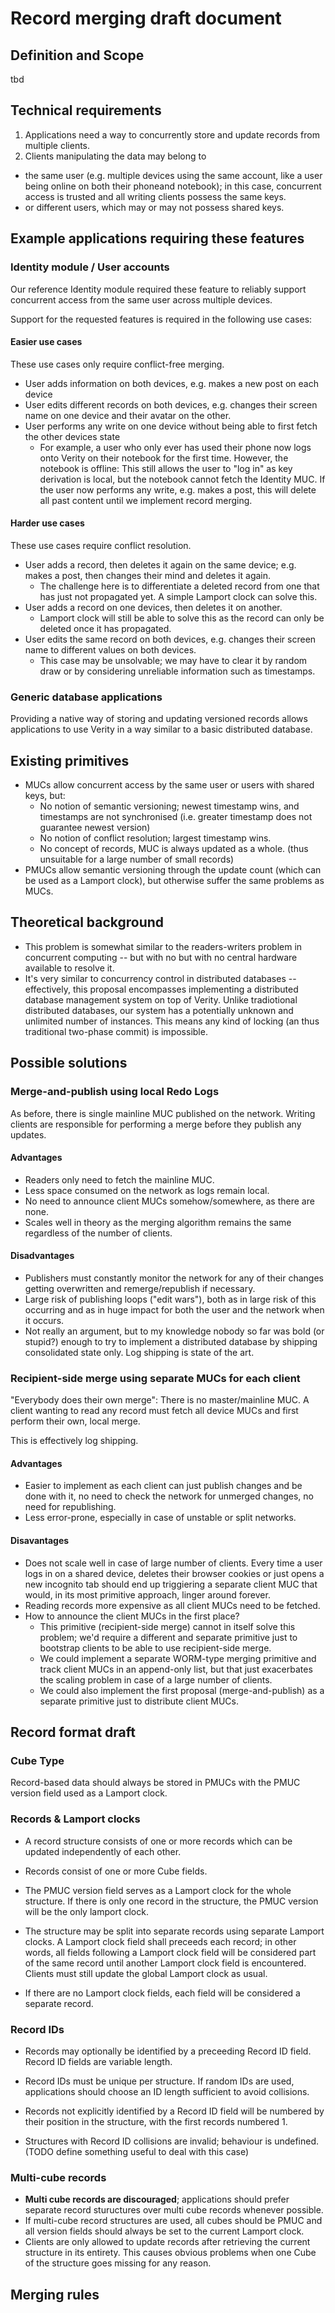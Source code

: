 # Record merging draft document

## Definition and Scope
tbd

## Technical requirements
1. Applications need a way to concurrently store and update records from multiple
   clients.
1. Clients manipulating the data may belong to
  - the same user (e.g. multiple devices using the same account, like a user
    being online on both their phoneand notebook); in this case, concurrent
    access is trusted and all writing clients possess the same keys.
  - or different users, which may or may not possess shared keys.

## Example applications requiring these features
### Identity module / User accounts
Our reference Identity module required these feature to reliably support
concurrent access from the same user across multiple devices.

Support for the requested features is required in the following use cases:

#### Easier use cases
These use cases only require conflict-free merging.

- User adds information on both devices, e.g. makes a new post on each device
- User edits different records on both devices, e.g. changes their screen name
  on one device and their avatar on the other.
- User performs any write on one device without being able to first fetch the
  other devices state
  - For example, a user who only ever has used their phone now logs onto Verity
    on their notebook for the first time. However, the notebook is offline:
    This still allows the user to "log in" as key derivation is local, but the
    notebook cannot fetch the Identity MUC. If the user now performs any write,
    e.g. makes a post, this will delete all past content until we implement
    record merging.

#### Harder use cases
These use cases require conflict resolution.

- User adds a record, then deletes it again on the same device;
  e.g. makes a post, then changes their mind and deletes it again.
  - The challenge here is to differentiate a deleted record from one that has
    just not propagated yet. A simple Lamport clock can solve this.
- User adds a record on one devices, then deletes it on another.
  - Lamport clock will still be able to solve this as the record can only
    be deleted once it has propagated.
- User edits the same record on both devices, e.g. changes their screen name
  to different values on both devices.
  - This case may be unsolvable; we may have to clear it by random draw or by
    considering unreliable information such as timestamps.

### Generic database applications
Providing a native way of storing and updating versioned records allows
applications to use Verity in a way similar to a basic distributed database.

## Existing primitives
- MUCs allow concurrent access by the same user or users with shared keys, but:
  - No notion of semantic versioning;
    newest timestamp wins, and timestamps are not synchronised (i.e.
    greater timestamp does not guarantee newest version)
  - No notion of conflict resolution; largest timestamp wins.
  - No concept of records, MUC is always updated as a whole.
    (thus unsuitable for a large number of small records)
- PMUCs allow semantic versioning through the update count (which can be used
  as a Lamport clock), but otherwise suffer the same problems as MUCs.

## Theoretical background
- This problem is somewhat similar to the readers-writers problem in concurrent
  computing -- but with no but with no central hardware available to resolve it.
- It's very similar to concurrency control in distributed databases --
  effectively, this proposal encompasses implementing a distributed database
  management system on top of Verity.
  Unlike tradiotional distributed databases, our system has a potentially
  unknown and unlimited number of instances. This means any kind of locking
  (an thus traditional two-phase commit) is impossible.

## Possible solutions
### Merge-and-publish using local Redo Logs
As before, there is single mainline MUC published on the network.
Writing clients are responsible for performing a merge before they publish any
updates.

#### Advantages
- Readers only need to fetch the mainline MUC.
- Less space consumed on the network as logs remain local.
- No need to announce client MUCs somehow/somewhere, as there are none.
- Scales well in theory as the merging algorithm remains the same regardless of
  the number of clients.

#### Disadvantages
- Publishers must constantly monitor the network for any of their changes
  getting overwritten and remerge/republish if necessary.
- Large risk of publishing loops ("edit wars"),
  both as in large risk of this occurring and as in huge impact for both the
  user and the network when it occurs.
- Not really an argument, but to my knowledge nobody so far was bold (or stupid?)
  enough to try to implement a distributed database by shipping consolidated
  state only. Log shipping is state of the art.

### Recipient-side merge using separate MUCs for each client
"Everybody does their own merge": There is no master/mainline MUC.
A client wanting to read any record must fetch all device MUCs and first perform
their own, local merge.

This is effectively log shipping.

#### Advantages
- Easier to implement as each client can just publish changes and be done with it,
  no need to check the network for unmerged changes, no need for republishing.
- Less error-prone, especially in case of unstable or split networks.

#### Disavantages
- Does not scale well in case of large number of clients.
  Every time a user logs in on a shared device, deletes their browser cookies or
  just opens a new incognito tab should end up triggiering a separate client
  MUC that would, in its most primitive approach, linger around forever.
- Reading records more expensive as all client MUCs need to be fetched.
- How to announce the client MUCs in the first place?
  - This primitive (recipient-side merge) cannot in itself solve this problem;
    we'd require a different and separate primitive just to bootstrap clients
    to be able to use recipient-side merge.
  - We could implement a separate WORM-type merging primitive and track client
    MUCs in an append-only list, but that just exacerbates the scaling problem
    in case of a large number of clients.
  - We could also implement the first proposal (merge-and-publish) as a separate
    primitive just to distribute client MUCs.


## Record format draft
### Cube Type
Record-based data should always be stored in PMUCs with the PMUC
version field used as a Lamport clock.

### Records & Lamport clocks
- A record structure consists of one or more records which can be updated
  independently of each other.

- Records consist of one or more Cube fields.

- The PMUC version field serves as a Lamport clock for the whole structure.
  If there is only one record in the structure, the PMUC version will be the
  only lamport clock.

- The structure may be split into separate records using separate Lamport clocks.
  A Lamport clock field shall preceeds each record; in other words, all fields
  following a Lamport clock field will be considered part of the same record
  until another Lamport clock field is encountered.
  Clients must still update the global Lamport clock as usual.

- If there are no Lamport clock fields, each field will be considered a separate
  record.

### Record IDs
- Records may optionally be identified by a preceeding Record ID field.
  Record ID fields are variable length.

- Record IDs must be unique per structure. If random IDs are used, applications
  should choose an ID length sufficient to avoid collisions.

- Records not explicitly identified by a Record ID field will be numbered
  by their position in the structure, with the first records numbered 1.

- Structures with Record ID collisions are invalid; behaviour is undefined.
  (TODO define something useful to deal with this case)

### Multi-cube records
- **Multi cube records are discouraged**; applications should prefer separate record
  stuructures over multi cube records whenever possible.
- If multi-cube record structures are used, all cubes should be PMUC and all
  version fields should always be set to the current Lamport clock.
- Clients are only allowed to update records after retrieving the current
  structure in its entirety. This causes obvious problems when one Cube of the
  structure goes missing for any reason.

## Merging rules
